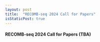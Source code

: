 ```yaml
---
layout: post
title:  "RECOMB-seq 2024 Call for Papers"
isStaticPost: true
---
```

#### RECOMB-seq 2024 Call for Papers (TBA)
